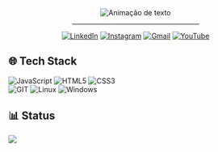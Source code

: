 <div align="center">
<img alt="Animação de texto" src="https://readme-typing-svg.demolab.com/?lines=Olá,%20meu%20nome%20é%20Vinícius!%20✌🏾;Bem%20Vindo!%20😉&font=Noto%20Sans&center=true&width=600&height=45&color=FFFFFF&vCenter=true&pause=1000&size=30">
  <hr width="50%">
  
[![LinkedIn](https://img.shields.io/badge/LinkedIn-0D1117?style=for-the-badge&logo=linkedin&logoColor=0077B5)](https://www.linkedin.com/in/apenasovini/)
[![Instagram](https://img.shields.io/badge/Instagram-0D1117?style=for-the-badge&logo=instagram&logoColor=E4405F)](https://www.instagram.com/sf.vini/)
[![Gmail](https://img.shields.io/badge/Gmail-0D1117?style=for-the-badge&logo=gmail&logoColor=D14836)](mailto:viniciusicmsc@gmail.com)
[![YouTube](https://img.shields.io/badge/YouTube-0D1117?style=for-the-badge&logo=youtube&logoColor=FF0000)](https://www.youtube.com/@ApenasoVini)
</div>

## 🌐 Tech Stack

![JavaScript](https://img.shields.io/badge/javascript-0D1117?style=for-the-badge&logo=javascript&logoColor=%23F7DF1E)
![HTML5](https://img.shields.io/badge/html5-0D1117?style=for-the-badge&logo=html5&logoColor=E34F26)
![CSS3](https://img.shields.io/badge/css3-0D1117?style=for-the-badge&logo=css3&logoColor=1572B6)
   <br>
![GIT](https://img.shields.io/badge/Git-0D1117?style=for-the-badge&logo=git&logoColor=FC8231)
![Linux](https://img.shields.io/badge/Linux-0D1117?style=for-the-badge&logo=linux&logoColor=FFFFFF)
![Windows](https://img.shields.io/badge/Windows-0D1117?style=for-the-badge&logo=windows&logoColor=40B3FF)
  
## 📊 Status

![](https://github-readme-stats.vercel.app/api?username=ApenasoVini&theme=github_dark&hide_border=true&include_all_commits=false&count_private=false&card_width=450px)
